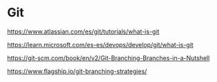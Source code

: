 # Git



https://www.atlassian.com/es/git/tutorials/what-is-git

https://learn.microsoft.com/es-es/devops/develop/git/what-is-git

https://git-scm.com/book/en/v2/Git-Branching-Branches-in-a-Nutshell

https://www.flagship.io/git-branching-strategies/